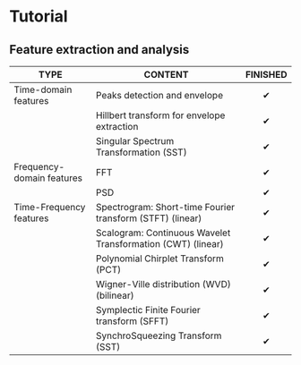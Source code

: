 # Tutorial
## Feature extraction and analysis
| TYPE                      | CONTENT | FINISHED |
|---------------------------| -------- |:--------:|
| Time-domain features      | Peaks detection and envelope   |    ✔     |
|                           | Hillbert transform for envelope extraction   |    ✔     |
|                           | Singular Spectrum Transformation (SST) |    ✔     |
| Frequency-domain features | FFT   |    ✔     |
|                           | PSD   |    ✔     |
| Time-Frequency features   | Spectrogram: Short-time Fourier transform (STFT) (linear)   |    ✔     |
|                           | Scalogram: Continuous Wavelet Transformation (CWT) (linear)   |    ✔     |
|                           | Polynomial Chirplet Transform (PCT)   |    ✔     |
|                           | Wigner-Ville distribution (WVD) (bilinear)   |    ✔     |
|                           | Symplectic Finite Fourier transform (SFFT)   |    ✔     |
|                           | SynchroSqueezing Transform (SST) |    ✔     |

